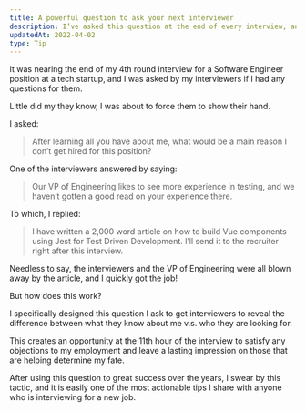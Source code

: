 ```yaml
---
title: A powerful question to ask your next interviewer
description: I’ve asked this question at the end of every interview, and I’ve always left with an opportunity.
updatedAt: 2022-04-02
type: Tip
---
```


It was nearing the end of my 4th round interview for a Software Engineer position at a tech startup, and I was asked by my interviewers if I had any questions for them.

Little did my they know, I was about to force them to show their hand.

I asked:

> After learning all you have about me, what would be a main reason I don’t get hired for this position?

One of the interviewers answered by saying:

> Our VP of Engineering likes to see more experience in testing, and we haven’t gotten a good read on your experience there.

To which, I replied:

> I have written a 2,000 word article on how to build Vue components using Jest for Test Driven Development. I’ll send it to the recruiter right after this interview.

Needless to say, the interviewers and the VP of Engineering were all blown away by the article, and I quickly got the job!

But how does this work?

I specifically designed this question I ask to get interviewers to reveal the difference between what they know about me v.s. who they are looking for.

This creates an opportunity at the 11th hour of the interview to satisfy any objections to my employment and leave a lasting impression on those that are helping determine my fate.

After using this question to great success over the years, I swear by this tactic, and it is easily one of the most actionable tips I share with anyone who is interviewing for a new job.
